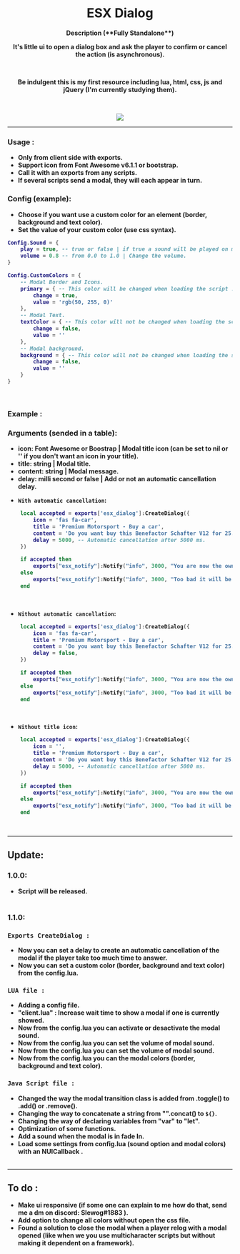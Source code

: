 <h1 align='center'>ESX Dialog</a></h1><p align='center'><b>
<p align="center">Description  (**Fully Standalone**)</p>
<p align="center">It's little ui to open a dialog box and ask the player to confirm or cancel the action (is asynchronous).</p></br>
<p align="center">Be indulgent this is my first resource including lua, html, css, js and jQuery (I'm currently studying them).</p></br>
<p align="center"><img src="https://imgur.com/ZuChElL.png"></p>

---
### Usage :
- Only from client side with exports.</br>
- Support icon from Font Awesome v6.1.1 or bootstrap.</br>
- Call it with an exports from any scripts.</br>
- If several scripts send a modal, they will each appear in turn.</br>

### Config (example):
- Choose if you want use a custom color for an element (border, background and text color).
- Set the value of your custom color (use css syntax).

```lua
Config.Sound = {
    play = true, -- true or false | if true a sound will be played on modal fadIn.
    volume = 0.8 -- from 0.0 to 1.0 | Change the volume.
}

Config.CustomColors = {
    -- Modal Border and Icons.
    primary = { -- This color will be changed when loading the script ! 
        change = true,
        value = 'rgb(50, 255, 0)'
    },
    -- Modal Text.
    textColor = { -- This color will not be changed when loading the script !
        change = false,
        value = ''
    },
    -- Modal background.
    background = { -- This color will not be changed when loading the script !
        change = false,
        value = ''
    }
}
```
</br>

### Example :
### Arguments (sended in a table):
* **icon**: Font Awesome or Boostrap | Modal title icon (can be set to nil or '' if you don't want an icon in your title).
* **title**: string | Modal title.
* **content**: string | Modal message.
* **delay**: milli second or false | Add or not an automatic cancellation delay.

- `With automatic cancellation`:
```lua
    local accepted = exports['esx_dialog']:CreateDialog({
        icon = 'fas fa-car',
        title = 'Premium Motorsport - Buy a car',
        content = 'Do you want buy this Benefactor Schafter V12 for 25.0000$ ?',
        delay = 5000, -- Automatic cancellation after 5000 ms.
    })

    if accepted then
        exports["esx_notify"]:Notify("info", 3000, "You are now the owner of this Benefactor Schafter V12 !")
    else
        exports["esx_notify"]:Notify("info", 3000, "Too bad it will be for another time, have a nice day !")
    end
```
</br>

- `Without automatic cancellation`:
```lua
    local accepted = exports['esx_dialog']:CreateDialog({
        icon = 'fas fa-car',
        title = 'Premium Motorsport - Buy a car',
        content = 'Do you want buy this Benefactor Schafter V12 for 25.0000$ ?',
        delay = false,
    })

    if accepted then
        exports["esx_notify"]:Notify("info", 3000, "You are now the owner of this Benefactor Schafter V12 !")
    else
        exports["esx_notify"]:Notify("info", 3000, "Too bad it will be for another time, have a nice day !")
    end
```
</br>

- `Without title icon`:
```lua
    local accepted = exports['esx_dialog']:CreateDialog({
        icon = '',
        title = 'Premium Motorsport - Buy a car',
        content = 'Do you want buy this Benefactor Schafter V12 for 25.0000$ ?',
        delay = 5000, -- Automatic cancellation after 5000 ms.
    })

    if accepted then
        exports["esx_notify"]:Notify("info", 3000, "You are now the owner of this Benefactor Schafter V12 !")
    else
        exports["esx_notify"]:Notify("info", 3000, "Too bad it will be for another time, have a nice day !")
    end
```
</br>

---
## Update:

### 1.0.0:
- Script will be released.
</br></br>

### 1.1.0:

### `Exports CreateDialog :`
- Now you can set a delay to create an automatic cancellation of the modal if the player take too much time to answer.
- Now you can set a custom color (border, background and text color) from the config.lua.

### `LUA file :`
- Adding a config file.
- "client.lua" : Increase wait time to show a modal if one is currently showed.
- Now from the config.lua you can activate or desactivate the modal sound.
- Now from the config.lua you can set the volume of modal sound.
- Now from the config.lua you can set the volume of modal sound.
- Now from the config.lua you can the modal colors (border, background and text color).

### `Java Script file :`
- Changed the way the modal transition class is added from .toggle() to .add() or .remove().
- Changing the way to concatenate a string from "".concat() to `${}`.
- Changing the way of declaring variables from "var" to "let".
- Optimization of some functions.
- Add a sound when the modal is in fade In.
- Load some settings from config.lua (sound option and modal colors) with an NUICallback .
</br></br>

---
## To do :
- Make ui responsive (if some one can explain to me how do that, send me a dm on discord: Slewog#1883 ).
- Add option to change all colors without open the css file.
- Found a solution to close the modal when a player relog with a modal opened (like when we you use multicharacter scripts but without making it dependent on a framework).
